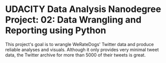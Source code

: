 # UDACITY Data Analysis Nanodegree Project: 02: Data Wrangling and Reporting using Python
This project's goal is to wrangle WeRateDogs' Twitter data and produce reliable analyses and visuals. Although it only provides very minimal tweet data, the Twitter archive for more than 5000 of their tweets is great.
